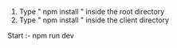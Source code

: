 1. Type  " npm install " inside the root directory 
2. Type " npm install " inside the client directory

Start :- npm run dev


